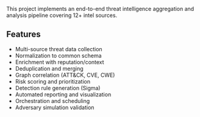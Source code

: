 This project implements an end-to-end threat intelligence aggregation and analysis pipeline covering 12+ intel sources.

## Features
- Multi-source threat data collection
- Normalization to common schema
- Enrichment with reputation/context
- Deduplication and merging
- Graph correlation (ATT&CK, CVE, CWE)
- Risk scoring and prioritization
- Detection rule generation (Sigma)
- Automated reporting and visualization
- Orchestration and scheduling
- Adversary simulation validation